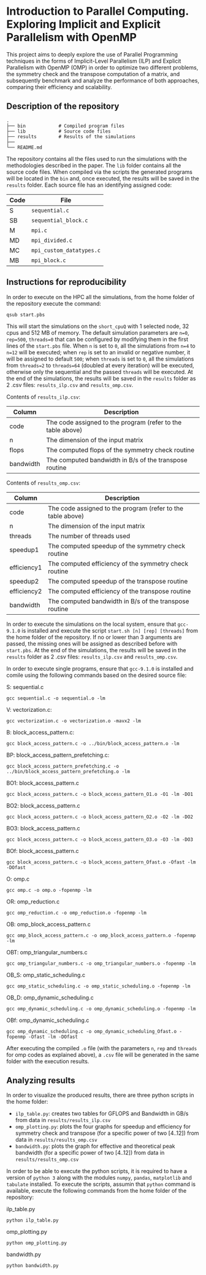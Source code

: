 # Introduction to Parallel Computing. Exploring Implicit and Explicit Parallelism with OpenMP
This project aims to deeply explore the use of Parallel Programming techniques in the forms of Implicit-Level Parallelism (ILP) and Explicit Parallelism with OpenMP (OMP) in order to optimize two different problems, the symmetry check and the transpose computation of a matrix, and subsequently benchmark and analyze the performance of both approaches, comparing their efficiency and scalability.

## Description of the repository
```
.
├── bin            # Compiled program files
├── lib            # Source code files
├── results        # Results of the simulations
├──
└── README.md
```
The repository contains all the files used to run the simulations with the methodologies described in the paper. The `lib` folder contains all the source code files. When compiled via the scripts the generated programs will be located in the `bin` and, once executed, the results will be saved in the `results` folder.
Each source file has an identifying assigned code:

| Code      | File |
| ----------- | ----------- |
| S | `sequential.c` |
| SB | `sequential_block.c` |
| M | `mpi.c` |
| MD | `mpi_divided.c` |
| MC | `mpi_custom_datatypes.c` |
| MB | `mpi_block.c` |


## Instructions for reproducibility
In order to execute on the HPC all the simulations, from the home folder of the repository execute the command:
```
qsub start.pbs
```
This will start the simulations on the `short_cpuQ` with 1 selected node, 32 cpus and 512 MB of memory. The default simulation parameters are `n=0`, `rep=500`, `threads=0` that can be configured by modifying them in the first lines of the `start.pbs` file. When `n` is set to `0`, all the simulations from `n=4` to `n=12` will be executed; when `rep` is set to an invalid or negative number, it will be assigned to default  `500`; when `threads` is set to `0`, all the simulations from `threads=2` to `threads=64` (doubled at every iteration) will be executed, otherwise only the sequential and the passed `threads` will be executed. At the end of the simulations, the results will be saved in the `results` folder as 2 .csv files: `results_ilp.csv` and `results_omp.csv`.

Contents of `results_ilp.csv`:

| Column      | Description |
| ----------- | ----------- |
| code        | The code assigned to the program (refer to the table above) |
| n | The dimension of the input matrix |
| flops | The computed flops of the symmetry check routine |
| bandwidth | The computed bandwidth in B/s of the transpose routine |

Contents of `results_omp.csv`:

| Column      | Description |
| ----------- | ----------- |
| code        | The code assigned to the program (refer to the table above) |
| n | The dimension of the input matrix |
| threads | The number of threads used |
| speedup1 | The computed speedup of the symmetry check routine |
| efficiency1 | The computed efficiency of the symmetry check routine |
| speedup2 | The computed speedup of the transpose routine |
| efficiency2 | The computed efficiency of the transpose routine |
| bandwidth | The computed bandwidth in B/s of the transpose routine |

In order to execute the simulations on the local system, ensure that `gcc-9.1.0` is installed and execute the script `start.sh [n] [rep] [threads]` from the home folder of the repository. If no or lower than 3 arguments are passed, the missing ones will be assigned as described before with `start.pbs`. At the end of the simulations, the results will be saved in the `results` folder as 2 .csv files: `results_ilp.csv` and `results_omp.csv`.

In order to execute single programs, ensure that `gcc-9.1.0` is installed and comile using the following commands based on the desired source file:

S: sequential.c
```
gcc sequential.c -o sequential.o -lm
```

V: vectorization.c:
```
gcc vectorization.c -o vectorization.o -mavx2 -lm
```

B: block_access_pattern.c:
```
gcc block_access_pattern.c -o ../bin/block_access_pattern.o -lm
```

BP: block_access_pattern_prefetching.c:
```
gcc block_access_pattern_prefetching.c -o ../bin/block_access_pattern_prefetching.o -lm
```

BO1: block_access_pattern.c
```
gcc block_access_pattern.c -o block_access_pattern_O1.o -O1 -lm -DO1
```

BO2: block_access_pattern.c
```
gcc block_access_pattern.c -o block_access_pattern_O2.o -O2 -lm -DO2
```

BO3: block_access_pattern.c
```
gcc block_access_pattern.c -o block_access_pattern_O3.o -O3 -lm -DO3
```

BOf: block_access_pattern.c
```
gcc block_access_pattern.c -o block_access_pattern_Ofast.o -Ofast -lm -DOfast
```

O: omp.c
```
gcc omp.c -o omp.o -fopenmp -lm
```

OR: omp_reduction.c
```
gcc omp_reduction.c -o omp_reduction.o -fopenmp -lm
```

OB: omp_block_access_pattern.c
```
gcc omp_block_access_pattern.c -o omp_block_access_pattern.o -fopenmp -lm
```

OBT: omp_triangular_numbers.c
```
gcc omp_triangular_numbers.c -o omp_triangular_numbers.o -fopenmp -lm
```

OB_S: omp_static_scheduling.c
```
gcc omp_static_scheduling.c -o omp_static_scheduling.o -fopenmp -lm
```

OB_D: omp_dynamic_scheduling.c
```
gcc omp_dynamic_scheduling.c -o omp_dynamic_scheduling.o -fopenmp -lm
```

OBf: omp_dynamic_scheduling.c
```
gcc omp_dynamic_scheduling.c -o omp_dynamic_scheduling_Ofast.o -fopenmp -Ofast -lm -DOfast
```

After executing the compiled `.o` file (with the parameters `n`, `rep` and `threads` for omp codes as explained above), a `.csv` file will be generated in the same folder with the execution results.

## Analyzing results
In order to visualize the produced results, there are three python scripts in the home folder:
- `ilp_table.py`: creates two tables for GFLOPS and Bandwidth in GB/s from data in `results/results_ilp.csv`
- `omp_plotting.py`: plots the four graphs for speedup and efficiency for symmetry check and transpose (for a specific power of two [4..12]) from data in `results/results_omp.csv`
- `bandwidth.py`: plots the graph for effective and theoretical peak bandwidth (for a specific power of two [4..12]) from data in `results/results_omp.csv`

In order to be able to execute the python scripts, it is required to have a version of `python 3` along with the modules `numpy`, `pandas`, `matplotlib` and `tabulate` installed. To execute the scripts, assumin that `python` command is available, execute the following commands from the home folder of the repository:

ilp_table.py
```
python ilp_table.py
```

omp_plotting.py
```
python omp_plotting.py
```

bandwidth.py
```
python bandwidth.py
```
